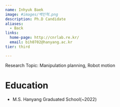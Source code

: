 ```yaml
---
name: Inhyuk Baek
image: #images/백인혁.png
description: Ph.D Candidate
aliases:
  - Back
links:
  home-page: http://cnrlab.re.kr/
  email: bih0702@hanyang.ac.kr
tier: third

---
```

Research Topic: Manipulation planning, Robot motion  


# Education
- M.S. Hanyang Graduated School(~2022)